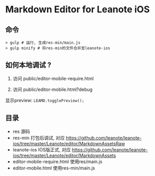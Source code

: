 # Markdown Editor for Leanote iOS

## 命令

```
> gulp # 运行, 生成res-min/main.js
> gulp minify # 将res-min的文件合并至leanote-ios
```

## 如何本地调试 ?

1. 访问
public/editor-mobile-require.html

2. 访问
public/editor-mobile.html?debug

显示preview: `LEAMD.togglePreview();`

## 目录

* res 源码
* res-min 打包后调试, 对应 https://github.com/leanote/leanote-ios/tree/master/Leanote/editor/MarkdownAssetsRaw
* leanote-ios IOS版正式, 对应 https://github.com/leanote/leanote-ios/tree/master/Leanote/editor/MarkdownAssets
* editor-mobile-require.html 使用res/main.js
* editor-mobile.html 使用res-min/main.js